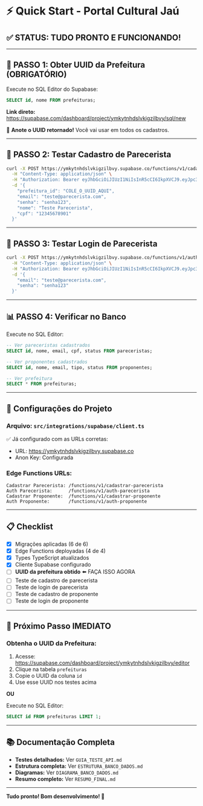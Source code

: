 # ⚡ Quick Start - Portal Cultural Jaú

## ✅ STATUS: TUDO PRONTO E FUNCIONANDO!

---

## 🎯 PASSO 1: Obter UUID da Prefeitura (OBRIGATÓRIO)

Execute no SQL Editor do Supabase:

```sql
SELECT id, nome FROM prefeituras;
```

**Link direto:** https://supabase.com/dashboard/project/ymkytnhdslvkigzilbvy/sql/new

📝 **Anote o UUID retornado!** Você vai usar em todos os cadastros.

---

## 🧪 PASSO 2: Testar Cadastro de Parecerista

```bash
curl -X POST https://ymkytnhdslvkigzilbvy.supabase.co/functions/v1/cadastrar-parecerista \
  -H "Content-Type: application/json" \
  -H "Authorization: Bearer eyJhbGciOiJIUzI1NiIsInR5cCI6IkpXVCJ9.eyJpc3MiOiJzdXBhYmFzZSIsInJlZiI6Inlta3l0bmhkc2x2a2lnemlsYnZ5Iiwicm9sZSI6ImFub24iLCJpYXQiOjE3NTc2ODE2MTAsImV4cCI6MjA3MzI1NzYxMH0.ZJpWx1g8LOxuBfO6ohJy4OKNLZAqYtw7rFPZOZjxzdw" \
  -d '{
    "prefeitura_id": "COLE_O_UUID_AQUI",
    "email": "teste@parecerista.com",
    "senha": "senha123",
    "nome": "Teste Parecerista",
    "cpf": "12345678901"
  }'
```

---

## 🧪 PASSO 3: Testar Login de Parecerista

```bash
curl -X POST https://ymkytnhdslvkigzilbvy.supabase.co/functions/v1/auth-parecerista \
  -H "Content-Type: application/json" \
  -H "Authorization: Bearer eyJhbGciOiJIUzI1NiIsInR5cCI6IkpXVCJ9.eyJpc3MiOiJzdXBhYmFzZSIsInJlZiI6Inlta3l0bmhkc2x2a2lnemlsYnZ5Iiwicm9sZSI6ImFub24iLCJpYXQiOjE3NTc2ODE2MTAsImV4cCI6MjA3MzI1NzYxMH0.ZJpWx1g8LOxuBfO6ohJy4OKNLZAqYtw7rFPZOZjxzdw" \
  -d '{
    "email": "teste@parecerista.com",
    "senha": "senha123"
  }'
```

---

## 📊 PASSO 4: Verificar no Banco

Execute no SQL Editor:

```sql
-- Ver pareceristas cadastrados
SELECT id, nome, email, cpf, status FROM pareceristas;

-- Ver proponentes cadastrados
SELECT id, nome, email, tipo, status FROM proponentes;

-- Ver prefeitura
SELECT * FROM prefeituras;
```

---

## 🔧 Configurações do Projeto

### Arquivo: `src/integrations/supabase/client.ts`
✅ Já configurado com as URLs corretas:
- URL: https://ymkytnhdslvkigzilbvy.supabase.co
- Anon Key: Configurada

### Edge Functions URLs:
```
Cadastrar Parecerista: /functions/v1/cadastrar-parecerista
Auth Parecerista:      /functions/v1/auth-parecerista
Cadastrar Proponente:  /functions/v1/cadastrar-proponente
Auth Proponente:       /functions/v1/auth-proponente
```

---

## 📋 Checklist

- [x] Migrações aplicadas (6 de 6)
- [x] Edge Functions deployadas (4 de 4)
- [x] Types TypeScript atualizados
- [x] Cliente Supabase configurado
- [ ] **UUID da prefeitura obtido** ⬅️ FAÇA ISSO AGORA
- [ ] Teste de cadastro de parecerista
- [ ] Teste de login de parecerista
- [ ] Teste de cadastro de proponente
- [ ] Teste de login de proponente

---

## 🎯 Próximo Passo IMEDIATO

### Obtenha o UUID da Prefeitura:

1. Acesse: https://supabase.com/dashboard/project/ymkytnhdslvkigzilbvy/editor
2. Clique na tabela `prefeituras`
3. Copie o UUID da coluna `id`
4. Use esse UUID nos testes acima

**OU**

Execute no SQL Editor:
```sql
SELECT id FROM prefeituras LIMIT 1;
```

---

## 📚 Documentação Completa

- **Testes detalhados:** Ver `GUIA_TESTE_API.md`
- **Estrutura completa:** Ver `ESTRUTURA_BANCO_DADOS.md`
- **Diagramas:** Ver `DIAGRAMA_BANCO_DADOS.md`
- **Resumo completo:** Ver `RESUMO_FINAL.md`

---

**Tudo pronto! Bom desenvolvimento! 🚀**

